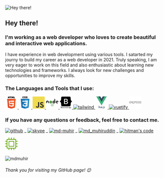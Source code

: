 ![Hey there!](https://media.licdn.com/dms/image/D5616AQFHtvRm44CoXA/profile-displaybackgroundimage-shrink_350_1400/0/1699444362494?e=1704931200&v=beta&t=RfdVQSX8ThvHy1VnO-JWWB1QrTZRsHRCHdNl3LDyy18)

## Hey there! 
<h3>I'm working as a web developer who loves to create beautiful and interactive web applications.</h3> 

I have experience in web development using various tools. I satarted my journy to build my career as a web developer in 2021. Truly speaking, I am very eager to work on this field and also enthusiastic about learning new technologies and frameworks. I always look for new challenges and opportunities to improve my skills.

<h3 align="left">The Languages and Tools that I use:</h3>
<p align="left"> 
  <a href="https://www.w3.org/html/" target="_blank" rel="noreferrer"> <img src="https://raw.githubusercontent.com/devicons/devicon/master/icons/html5/html5-original-wordmark.svg" alt="html5" width="40" height="40"/> </a>   
  <a href="https://www.w3schools.com/css/" target="_blank" rel="noreferrer"> <img src="https://raw.githubusercontent.com/devicons/devicon/master/icons/css3/css3-original-wordmark.svg" alt="css3" width="40" height="40"/> </a>   
  <a href="https://developer.mozilla.org/en-US/docs/Web/JavaScript" target="_blank" rel="noreferrer"> <img src="https://raw.githubusercontent.com/devicons/devicon/master/icons/javascript/javascript-original.svg" alt="javascript" width="40" height="40"/> </a>   
  <a href="https://nodejs.org" target="_blank" rel="noreferrer"> <img src="https://raw.githubusercontent.com/devicons/devicon/master/icons/nodejs/nodejs-original-wordmark.svg" alt="nodejs" width="40" height="40"/> </a>   
  <a href="https://getbootstrap.com" target="_blank" rel="noreferrer"> <img src="https://raw.githubusercontent.com/devicons/devicon/master/icons/bootstrap/bootstrap-plain-wordmark.svg" alt="bootstrap" width="40" height="40"/> </a>   
  <a href="https://tailwindcss.com/" target="_blank" rel="noreferrer"> <img src="https://www.vectorlogo.zone/logos/tailwindcss/tailwindcss-icon.svg" alt="tailwind" width="40" height="40"/> </a>   
  <a href="https://vuejs.org/" target="_blank" rel="noreferrer"> <img src="https://raw.githubusercontent.com/devicons/devicon/master/icons/vuejs/vuejs-original-wordmark.svg" alt="vuejs" width="40" height="40"/> </a>   
  <a href="https://vuetifyjs.com/en/" target="_blank" rel="noreferrer"> <img src="https://bestofjs.org/logos/vuetify.svg" alt="vuetify" width="40" height="40"/> </a>
  <a href="https://expressjs.com" target="_blank" rel="noreferrer"> <img src="https://raw.githubusercontent.com/devicons/devicon/master/icons/express/express-original-wordmark.svg" alt="express" width="40" height="40"/> </a>   
 </p>


### If you have any questions or feedback, feel free to contact me.
[<img src='https://cdn.jsdelivr.net/npm/simple-icons@3.0.1/icons/github.svg' alt='github' height='40'>](https://github.com/MDMUHIR)  _ [<img src='https://cdn.jsdelivr.net/npm/simple-icons@3.0.1/icons/skype.svg' alt='skype' height='40'>](https://join.skype.com/invite/um45L2MIzxQP) 
 _ <a href="https://linkedin.com/in/md-muhir" target="blank"><img align="top" src="https://raw.githubusercontent.com/rahuldkjain/github-profile-readme-generator/master/src/images/icons/Social/linked-in-alt.svg" alt="md-muhir" height="30" width="40" /></a> 
 _ <a href="https://twitter.com/md_muhiruddin" target="blank"><img align="top" src="https://raw.githubusercontent.com/rahuldkjain/github-profile-readme-generator/master/src/images/icons/Social/twitter.svg" alt="md_muhiruddin" height="30" width="40" /></a> 
 _ <a href="https://www.youtube.com/c/hitman's code" target="blank"><img align="top" src="https://raw.githubusercontent.com/rahuldkjain/github-profile-readme-generator/master/src/images/icons/Social/youtube.svg" alt="hitman's code" height="30" width="40" /></a>  

<a href='https://docs.github.com/en/developers'><img src='https://raw.githubusercontent.com/acervenky/animated-github-badges/master/assets/devbadge.gif' width='40' height='40'></a> 


<p><img align="center" src="https://github-readme-stats.vercel.app/api/top-langs?username=mdmuhir&show_icons=true&locale=en&layout=compact" alt="mdmuhir" /></p>


###### Thank you for visiting my GitHub page! 😊

